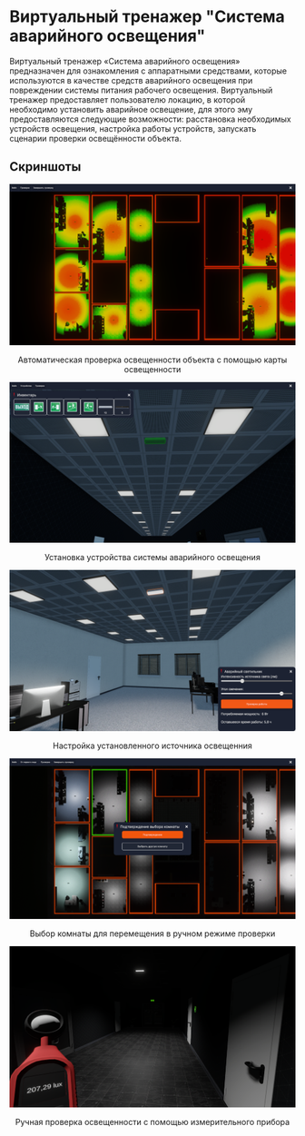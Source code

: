 # Виртуальный тренажер "Система аварийного освещения"

Виртуальный тренажер «Система аварийного освещения» предназначен для ознакомления с аппаратными средствами, которые используются в качестве средств аварийного освещения при повреждении системы питания рабочего освещения.
Виртуальный тренажер предоставляет пользователю локацию, в которой необходимо установить аварийное освещение, для этого эму предоставляются следующие возможности: расстановка необходимых устройств освещения, настройка работы устройств, запускать сценарии проверки освещённости объекта.

## Скриншоты

![Image alt](https://github.com/EvgenySugrob/EmergencyLight/blob/main/Screenshot/%D0%90%D0%B2%D1%82%D0%BE%D0%BC%D0%B0%D1%82%D0%B8%D1%87%D0%B5%D1%81%D0%BA%D0%B0%D1%8F%20%D0%BF%D1%80%D0%BE%D0%B2%D0%B5%D1%80%D0%BA%D0%B0%20%D0%BE%D1%81%D0%B2%D0%B5%D1%89%D0%B5%D0%BD%D0%BD%D0%BE%D1%81%D1%82%D0%B8%20%D0%BE%D0%B1%D1%8A%D0%B5%D0%BA%D1%82%D0%B0%20%D1%81%20%D0%BF%D0%BE%D0%BC%D0%BE%D1%89%D1%8C%D1%8E%20%D0%BA%D0%B0%D1%80%D1%82%D1%8B%20%D0%BE%D1%81%D0%B2%D0%B5%D1%89%D0%B5%D0%BD%D0%BD%D0%BE%D1%81%D1%82%D0%B8.png)
<p align = "center">Автоматическая проверка освещенности объекта с помощью карты освещенности</p>

![Image alt](https://github.com/EvgenySugrob/EmergencyLight/blob/main/Screenshot/%D0%A3%D1%81%D1%82%D0%B0%D0%BD%D0%BE%D0%B2%D0%BA%D0%B0%20%D1%83%D1%81%D1%82%D1%80%D0%BE%D0%B9%D1%81%D1%82%D0%B2%D0%B0%20%D1%81%D0%B8%D1%81%D1%82%D0%B5%D0%BC%D1%8B%20%D0%B0%D0%B2%D0%B0%D1%80%D0%B8%D0%B9%D0%BD%D0%BE%D0%B3%D0%BE%20%D0%BE%D1%81%D0%B2%D0%B5%D1%89%D0%B5%D0%BD%D0%B8%D1%8F.png)
<p align = "center">Установка устройства системы аварийного освещения</p>

![Image alt](https://github.com/EvgenySugrob/EmergencyLight/blob/main/Screenshot/%D0%9D%D0%B0%D1%81%D1%82%D1%80%D0%BE%D0%B9%D0%BA%D0%B0%20%D1%83%D1%81%D1%82%D0%B0%D0%BD%D0%BE%D0%B2%D0%BB%D0%B5%D0%BD%D0%BD%D0%BE%D0%B3%D0%BE%20%D0%B8%D1%81%D1%82%D0%BE%D1%87%D0%BD%D0%B8%D0%BA%D0%B0%20%D0%BE%D1%81%D0%B2%D0%B5%D1%89%D0%B5%D0%BD%D0%BD%D0%B8%D1%8F.png)
<p align = "center">Настройка установленного источника освещенния</p>

![Image alt](https://github.com/EvgenySugrob/EmergencyLight/blob/main/Screenshot/%D0%92%D1%8B%D0%B1%D0%BE%D1%80%20%D0%BA%D0%BE%D0%BC%D0%BD%D0%B0%D1%82%D1%8B%20%D0%B4%D0%BB%D1%8F%20%D0%BF%D0%B5%D1%80%D0%B5%D0%BC%D0%B5%D1%89%D0%B5%D0%BD%D0%B8%D1%8F%20%D0%B2%20%D1%80%D1%83%D1%87%D0%BD%D0%BE%D0%BC%20%D1%80%D0%B5%D0%B6%D0%B8%D0%BC%D0%B5%20%D0%BF%D1%80%D0%BE%D0%B2%D0%B5%D1%80%D0%BA%D0%B8.png)
<p align = "center">Выбор комнаты для перемещения в ручном режиме проверки</p>

![Image alt](https://github.com/EvgenySugrob/EmergencyLight/blob/main/Screenshot/%D0%A0%D1%83%D1%87%D0%BD%D0%B0%D1%8F%20%D0%BF%D1%80%D0%BE%D0%B2%D0%B5%D1%80%D0%BA%D0%B0%20%D0%BE%D1%81%D0%B2%D0%B5%D1%89%D0%B5%D0%BD%D0%BD%D0%BE%D1%81%D1%82%D0%B8%20%D1%81%20%D0%BF%D0%BE%D0%BC%D0%BE%D1%89%D1%8C%D1%8E%20%D0%B8%D0%B7%D0%BC%D0%B5%D1%80%D0%B8%D1%82%D0%B5%D0%BB%D1%8C%D0%BD%D0%BE%D0%B3%D0%BE%20%D0%BF%D1%80%D0%B8%D0%B1%D0%BE%D1%80%D0%B0.png)
<p align = "center">Ручная проверка освещенности с помощью измерительного прибора</p>
